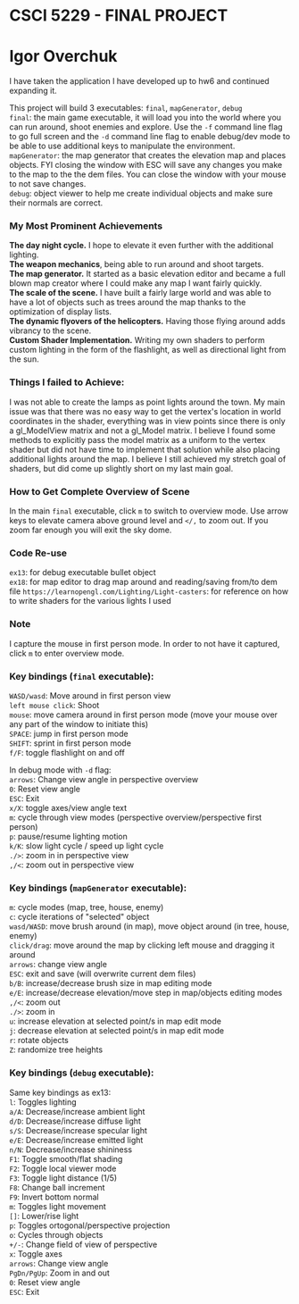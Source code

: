 # CSCI 5229 - FINAL PROJECT

# Igor Overchuk

I have taken the application I have developed up to hw6 and continued expanding it.

This project will build 3 executables: `final`, `mapGenerator`, `debug`\
`final`: the main game executable, it will load you into the world where you can run around, shoot enemies and explore. Use the `-f` command line flag to go full screen and the `-d` command line flag to enable debug/dev mode to be able to use additional keys to manipulate the environment.\
`mapGenerator`: the map generator that creates the elevation map and places objects. FYI closing the window with ESC will save any changes you make to the map to the the dem files. You can close the window with your mouse to not save changes.\
`debug`: object viewer to help me create individual objects and make sure their normals are correct.

### My Most Prominent Achievements
**The day night cycle.** I hope to elevate it even further with the additional lighting.\
**The weapon mechanics**, being able to run around and shoot targets.\
**The map generator.** It started as a basic elevation editor and became a full blown map creator where I could make any map I want fairly quickly.\
**The scale of the scene.** I have built a fairly large world and was able to have a lot of objects such as trees around the map thanks to the optimization of display lists.\
**The dynamic flyovers of the helicopters.** Having those flying around adds vibrancy to the scene.\
**Custom Shader Implementation.** Writing my own shaders to perform custom lighting in the form of the flashlight, as well as directional light from the sun.

### Things I failed to Achieve:
I was not able to create the lamps as point lights around the town. My main issue was that there was no easy way to get the vertex's location in world coordinates in the shader, everything was in view points since there is only a gl_ModelView matrix and not a gl_Model matrix. I believe I found some methods to explicitly pass the model matrix as a uniform to the vertex shader but did not have time to implement that solution while also placing additional lights around the map. I believe I still achieved my stretch goal of shaders, but did come up slightly short on my last main goal.

### How to Get Complete Overview of Scene
In the main `final` executable, click `m` to switch to overview mode. Use arrow keys to elevate camera above ground level and `</,` to zoom out. If you zoom far enough you will exit the sky dome.

### Code Re-use
`ex13`: for debug executable bullet object\
`ex18`: for map editor to drag map around and reading/saving from/to dem file
`https://learnopengl.com/Lighting/Light-casters`: for reference on how to write shaders for the various lights I used

### Note
I capture the mouse in first person mode. In order to not have it captured, click `m` to enter overview mode.

### Key bindings (`final` executable):
`WASD/wasd`: Move around in first person view\
`left mouse click`: Shoot\
`mouse`: move camera around in first person mode (move your mouse over any part of the window to initiate this)\
`SPACE`: jump in first person mode\
`SHIFT`: sprint in first person mode\
`f/F`: toggle flashlight on and off

In debug mode with `-d` flag:\
`arrows`: Change view angle in perspective overview\
`0`: Reset view angle\
`ESC`: Exit\
`x/X`: toggle axes/view angle text\
`m`: cycle through view modes (perspective overview/perspective first person)\
`p`: pause/resume lighting motion\
`k/K`: slow light cycle / speed up light cycle\
`./>`: zoom in in perspective view\
`,/<`: zoom out in perspective view

### Key bindings (`mapGenerator` executable):
`m`: cycle modes (map, tree, house, enemy)\
`c`: cycle iterations of "selected" object\
`wasd/WASD`: move brush around (in map), move object around (in tree, house, enemy)\
`click/drag`: move around the map by clicking left mouse and dragging it around\
`arrows`: change view angle\
`ESC`: exit and save (will overwrite current dem files)\
`b/B`: increase/decrease brush size in map editing mode\
`e/E`: increase/decrease elevation/move step in map/objects editing modes\
`,/<`: zoom out\
`./>`: zoom in\
`u`: increase elevation at selected point/s in map edit mode\
`j`: decrease elevation at selected point/s in map edit mode\
`r`: rotate objects\
`Z`: randomize tree heights

### Key bindings (`debug` executable):
Same key bindings as ex13:\
`l`: Toggles lighting\
`a/A`: Decrease/increase ambient light\
`d/D`: Decrease/increase diffuse light\
`s/S`: Decrease/increase specular light\
`e/E`: Decrease/increase emitted light\
`n/N`: Decrease/increase shininess\
`F1`: Toggle smooth/flat shading\
`F2`: Toggle local viewer mode\
`F3`: Toggle light distance (1/5)\
`F8`: Change ball increment\
`F9`: Invert bottom normal\
`m`: Toggles light movement\
`[]`: Lower/rise light\
`p`: Toggles ortogonal/perspective projection\
`o`: Cycles through objects\
`+/-`: Change field of view of perspective\
`x`:  Toggle axes\
`arrows`: Change view angle\
`PgDn/PgUp`: Zoom in and out\
`0`: Reset view angle\
`ESC`: Exit
